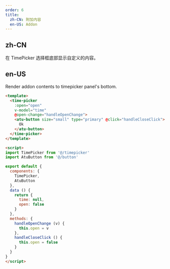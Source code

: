 ```yaml
---
order: 6
title:
  zh-CN: 附加内容
  en-US: Addon
---
```


## zh-CN

在 TimePicker 选择框底部显示自定义的内容。

## en-US

Render addon contents to timepicker panel's bottom.

```` html
<template>
  <time-picker
    :open="open"
    v-model="time"
    @open-change="handleOpenChange">
    <atu-button size="small" type="primary" @click="handleCloseClick">
      Ok
    </atu-button>
  </time-picker>
</template>

<script>
import TimePicker from '@/timepicker'
import AtuButton from '@/button'

export default {
  components: {
    TimePicker,
    AtuButton
  },
  data () {
    return {
      time: null,
      open: false
    }
  },
  methods: {
    handleOpenChange (v) {
      this.open = v
    },
    handleCloseClick () {
      this.open = false
    }
  }
}
</script>

````
